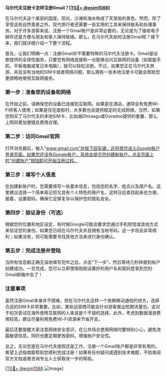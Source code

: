 **马尔代夫注册卡怎样注册Gmail？[[TG💪+ @esim1088](https://t.me/s/esim1088)]**

在马尔代夫这个美丽的国度，阳光、沙滩和海水构成了天堂般的景色。然而，除了享受这些自然美景之外，现代旅行者还需要一些实用的工具来保持联系和处理事务。对于许多游客来说，注册一个Gmail账户是非常必要的，无论是为了接收电子邮件还是方便与朋友和家人保持联络。那么，在马尔代夫如何注册Gmail呢？接下来，我们就详细介绍一下整个流程。

首先，让我们明确一点：注册Gmail并不需要特殊的马尔代夫注册卡。Gmail是谷歌提供的全球性服务，只要您有网络连接和一台能够访问互联网的设备（如智能手机、平板电脑或笔记本电脑），就可以轻松注册。不过，如果您正在马尔代夫旅游，并且没有当地的SIM卡或者网络问题，那么拥有一张本地注册卡可能会帮助您更顺畅地使用互联网服务。

### 第一步：准备您的设备和网络

在开始之前，请确保您的设备已连接到互联网。如果是在酒店，通常会有免费Wi-Fi供客人使用；如果是住在度假村，大多数也会提供稳定的无线网络。当然，如果您购买了马尔代夫的本地SIM卡，比如由Dhiraagu或Ooredoo提供的套餐，那么上网将更加便捷且费用合理。

### 第二步：访问Gmail官网

打开浏览器后，输入“www.gmail.com”并按下回车键。这将带您进入Google账户登录页面。如果您还没有Google账户，系统会提示您创建新账户。点击页面上的“创建账户”按钮即可开始注册过程。

### 第三步：填写个人信息

在创建新账户时，您需要填写一些基本信息，包括您的名字、姓氏以及用户名。这里建议选择一个简单易记但又具有个人特色的用户名，这样日后查找起来也方便。接着，设置密码，确保它足够复杂以保护您的隐私安全。

### 第四步：验证身份（可选）

根据您的位置和地区设定，有时候Google可能会要求您通过手机短信或其他方式来验证您的身份。如果您已经在马尔代夫并且拥有当地号码，这一步将会非常顺利；如果没有，则可能需要寻找其他方法来进行身份确认。

### 第五步：完成注册并登陆

当所有信息都正确无误地填写完毕之后，点击“下一步”，然后等待几秒钟直到账户创建成功。一旦完成，您可以立即使用刚刚设置好的用户名和密码登录到您的Gmail邮箱中去了！

### 注意事项

虽然注册Gmail本身并不困难，但在马尔代夫这样一个依赖移动通信的地方，选择合适的SIM卡非常重要。比如，某些运营商可能会针对游客推出短期流量包，这对于初次尝试在海外使用互联网的人来说是个不错的选择。此外，考虑到数据漫游费用较高，建议尽量利用免费Wi-Fi资源来节省开支。

最后还要提醒大家注意网络安全意识，在公共场合使用网络时要特别小心，避免泄露敏感信息。同时也要定期更改密码，增强账户安全性。

总之，无论您是在马尔代夫度假还是工作，注册一个Gmail账户都是非常有用的。希望上述指南能帮到您顺利完成注册！如果有任何疑问或遇到技术难题，不妨查阅官方文档或者咨询专业人士获取进一步的帮助。

[[TG💪+ @esim1088](https://t.me/s/esim1088) ![Image](https://i.postimg.cc/4NQfJmqS/Snipaste-2025-05-13-00-14-12.png)]